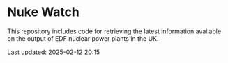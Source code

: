 # Nuke Watch

This repository includes code for retrieving the latest information available on the output of EDF nuclear power plants in the UK.

Last updated: 2025-02-12 20:15